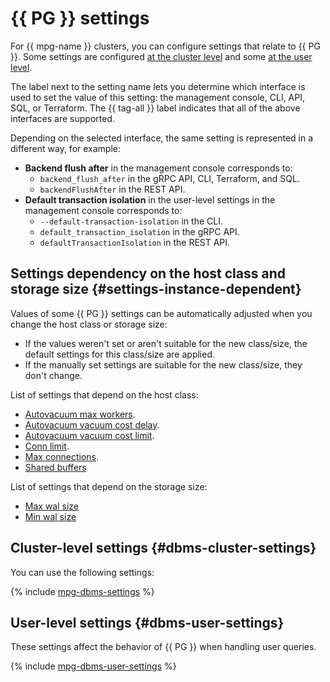 # {{ PG }} settings

For {{ mpg-name }} clusters, you can configure settings that relate to {{ PG }}. Some settings are configured [at the cluster level](#dbms-cluster-settings) and some [at the user level](#user-level-settings).

The label next to the setting name lets you determine which interface is used to set the value of this setting: the management console, CLI, API, SQL, or Terraform. The {{ tag-all }} label indicates that all of the above interfaces are supported.

Depending on the selected interface, the same setting is represented in a different way, for example:
- **Backend flush after** in the management console corresponds to:
   - `backend_flush_after` in the gRPC API, CLI, Terraform, and SQL.
   - `backendFlushAfter` in the REST API.
- **Default transaction isolation** in the user-level settings in the management console corresponds to:
   - `--default-transaction-isolation` in the CLI.
   - `default_transaction_isolation` in the gRPC API.
   - `defaultTransactionIsolation` in the REST API.

## Settings dependency on the host class and storage size {#settings-instance-dependent}

Values of some {{ PG }} settings can be automatically adjusted when you change the host class or storage size:

- If the values weren't set or aren't suitable for the new class/size, the default settings for this class/size are applied.
- If the manually set settings are suitable for the new class/size, they don't change.

List of settings that depend on the host class:

- [Autovacuum max workers](#setting-autovacuum-max-workers).
- [Autovacuum vacuum cost delay](#setting-autovacuum-vacuum-cost-delay).
- [Autovacuum vacuum cost limit](#setting-autovacuum-vacuum-cost-limit).
- [Conn limit](#setting-conn-limit).
- [Max connections](#setting-max-connections).
- [Shared buffers](#setting-shared-buffers)

List of settings that depend on the storage size:

- [Max wal size](#setting-max-wal-size)
- [Min wal size](#setting-min-wal-size)

## Cluster-level settings {#dbms-cluster-settings}

You can use the following settings:

{% include [mpg-dbms-settings](../../_includes/mdb/mpg-dbms-settings.md) %}

## User-level settings {#dbms-user-settings}

These settings affect the behavior of {{ PG }} when handling user queries.

{% include [mpg-dbms-user-settings](../../_includes/mdb/mpg-dbms-user-settings.md) %}
